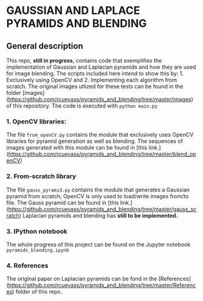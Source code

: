 # GAUSSIAN AND LAPLACE PYRAMIDS AND BLENDING

## General description

This repo, **still in progress**,  contains code that exemplifies the implementation of Gaussian and Laplacian pyramids and how they are used for image blending. The scripts included here intend to show this by: 1. Exclusively using OpenCV and 2. Implementing each algorithm from scratch. 
The original images utlized for these tests can be found in the folder [images] (https://github.com/rcuevass/pyramids_and_blending/tree/master/images) of this repository. 
The code is executed with `python main.py`

### 1. OpenCV libraries: 

The file `from_openCV.py` contains the module that exclusively uses OpenCV libraries for pyramid generation as well as blending. The sequences of images generated with this module can be found in [this link.] (https://github.com/rcuevass/pyramids_and_blending/tree/master/blend_openCV)

### 2. From-scratch library

The file `gauss_pyramid.py` contains the module that generates a Gaussian pyramid from scratch; OpenCV is only used to load/write images from/to file. The Gauss pyramid can be found in [this link.] (https://github.com/rcuevass/pyramids_and_blending/tree/master/gauss_scratch) Laplacian pyramids and blending has **still to be implemented.**


### 3. IPython notebook

The whole progress of this project can be found on the Jupyter notebook `pyramids_blending.ipynb`

### 4. References

The original paper on Laplacian pyramids can be fond in the [References] (https://github.com/rcuevass/pyramids_and_blending/tree/master/References) folder of this repo.
